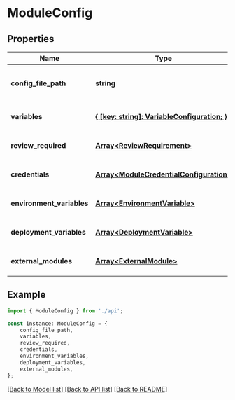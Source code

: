 # ModuleConfig


## Properties

Name | Type | Description | Notes
------------ | ------------- | ------------- | -------------
**config_file_path** | **string** | Path to the module configuration file | [optional] [default to undefined]
**variables** | [**{ [key: string]: VariableConfiguration; }**](VariableConfiguration.md) | Variable configurations | [optional] [default to undefined]
**review_required** | [**Array&lt;ReviewRequirement&gt;**](ReviewRequirement.md) | Review requirements | [optional] [default to undefined]
**credentials** | [**Array&lt;ModuleCredentialConfiguration&gt;**](ModuleCredentialConfiguration.md) | Credential configurations | [optional] [default to undefined]
**environment_variables** | [**Array&lt;EnvironmentVariable&gt;**](EnvironmentVariable.md) | Environment variable configurations | [optional] [default to undefined]
**deployment_variables** | [**Array&lt;DeploymentVariable&gt;**](DeploymentVariable.md) | Deployment variable configurations | [optional] [default to undefined]
**external_modules** | [**Array&lt;ExternalModule&gt;**](ExternalModule.md) | External module configurations | [optional] [default to undefined]

## Example

```typescript
import { ModuleConfig } from './api';

const instance: ModuleConfig = {
    config_file_path,
    variables,
    review_required,
    credentials,
    environment_variables,
    deployment_variables,
    external_modules,
};
```

[[Back to Model list]](../README.md#documentation-for-models) [[Back to API list]](../README.md#documentation-for-api-endpoints) [[Back to README]](../README.md)
